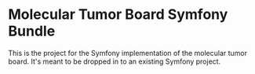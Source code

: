 # Molecular Tumor Board Symfony Bundle

This is the project for the Symfony implementation of the molecular tumor board. It's meant to be dropped in to an existing Symfony project.